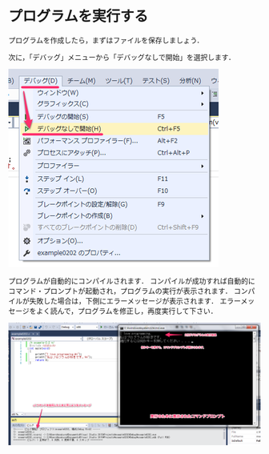 # プログラムを実行する

プログラムを作成したら，まずはファイルを保存しましょう．

次に，「デバッグ」メニューから「デバッグなしで開始」を選択します．

![exe01](/img/exe01.png)

プログラムが自動的にコンパイルされます．
コンパイルが成功すれば自動的にコマンド・プロンプトが起動され，プログラムの実行が表示されます．
コンパイルが失敗した場合は，下側にエラーメッセージが表示されます．
エラーメッセージをよく読んで，プログラムを修正し，再度実行して下さい．

![exe02](/img/exe02.png)
